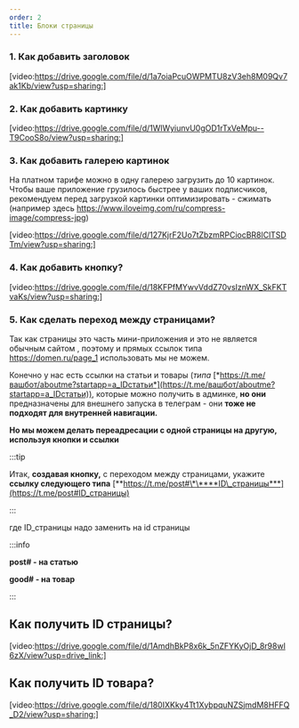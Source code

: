 ```yaml
---
order: 2
title: Блоки страницы
---
```


### **1\. Как добавить заголовок**

[video:https://drive.google.com/file/d/1a7oiaPcuOWPMTU8zV3eh8M09Qv7ak1Kb/view?usp=sharing:]

### **2\. Как добавить картинку**

[video:https://drive.google.com/file/d/1WlWyiunvU0gOD1rTxVeMpu--T9CooS8o/view?usp=sharing:]

### **3\. Как добавить галерею картинок**

На платном тарифе можно в одну галерею загрузить до 10 картинок. Чтобы ваше приложение грузилось быстрее у ваших подписчиков, рекомендуем перед загрузкой картинки оптимизировать - сжимать (например здесь <https://www.iloveimg.com/ru/compress-image/compress-jpg>)

[video:https://drive.google.com/file/d/127KjrF2Uo7tZbzmRPCiocBR8lClTSDTm/view?usp=sharing:]

### **4\. Как добавить кнопку?**

[video:https://drive.google.com/file/d/18KFPfMYwvVddZ70vsIznWX_SkFKTvaKs/view?usp=sharing:]

### **5\. Как сделать переход между страницами?**

Так как страницы это часть мини-приложения и это не является обычным сайтом , поэтому и прямых ссылок типа <https://domen.ru/page_1> использовать мы не можем.

Конечно у нас есть ссылки на статьи и товары (*типа* [*https://t.me/вашбот/aboutme?startapp=a_IDстатьи*](https://t.me/вашбот/aboutme?startapp=a_IDстатьи)), которые можно получить в админке, **но они** предназначены для внешнего запуска в телеграм - они **тоже не подходят для внутренней навигации.**

**Но мы можем делать переадресации с одной страницы на другую, используя кнопки и ссылки**

:::tip 

Итак, **создавая кнопку,** с переходом между страницами, укажите **ссылку следующего типа** [\*\*https://t.me/post#\*\****ID\_страницы***](https://t.me/post#ID_страницы)

:::

где ID\_страницы надо заменить на id страницы

:::info 

**post# - на статью**

**good# - на товар**

:::

## **Как получить ID страницы?**

[video:https://drive.google.com/file/d/1AmdhBkP8x6k_5nZFYKyOjD_8r98wl6zX/view?usp=drive_link:]

## **Как получить ID товара?**

[video:https://drive.google.com/file/d/180IXKky4Tt1XybpquNZSjmdM8HFFQ_D2/view?usp=sharing:]